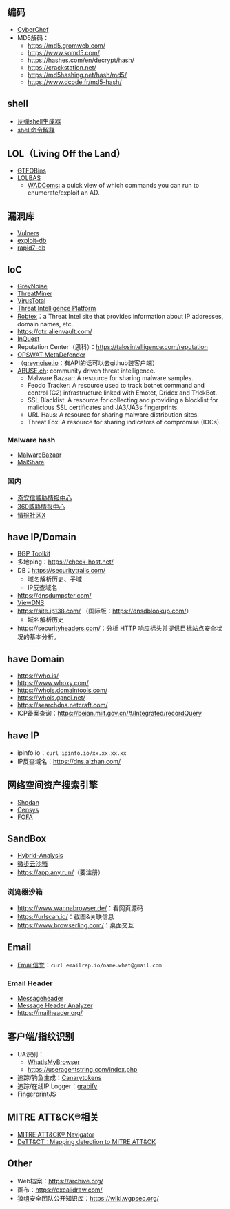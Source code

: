 ## 编码
- [CyberChef](https://gchq.github.io/CyberChef/)
- MD5解码：
    - <https://md5.gromweb.com/>
    - <https://www.somd5.com/>
    - <https://hashes.com/en/decrypt/hash/>
    - <https://crackstation.net/>
    - <https://md5hashing.net/hash/md5/>
    - <https://www.dcode.fr/md5-hash/>


## shell

- [反弹shell生成器](https://www.revshells.com/)
- [shell命令解释](https://explainshell.com/)


## LOL（Living Off the Land）

- [GTFOBins](https://gtfobins.github.io/)
- [LOLBAS](https://lolbas-project.github.io/)
    - [WADComs](https://wadcoms.github.io/): a quick view of which commands you can run to enumerate/exploit an AD.


## 漏洞库

- [Vulners](https://vulners.com/)
- [exploit-db](https://www.exploit-db.com/)
- [rapid7-db](https://www.rapid7.com/db/)


## IoC

- [GreyNoise](https://viz.greynoise.io/)
- [ThreatMiner](https://www.threatminer.org/)
- [VirusTotal](https://www.virustotal.com/gui/home/search/)
- [Threat Intelligence Platform](https://threatintelligenceplatform.com/)
- [Robtex](https://www.robtex.com/)：a Threat Intel site that provides information about IP addresses, domain names, etc.
- <https://otx.alienvault.com/>
- [InQuest](https://labs.inquest.net/)
- Reputation Center（思科）：<https://talosintelligence.com/reputation>
- [OPSWAT MetaDefender](https://metadefender.opswat.com/)
- （[greynoise.io](https://www.greynoise.io/)：有API的话可以去github装客户端）
- [ABUSE.ch](https://abuse.ch/): community driven threat intelligence.
    - Malware Bazaar:  A resource for sharing malware samples.
    - Feodo Tracker:  A resource used to track botnet command and control (C2) infrastructure linked with Emotet, Dridex and TrickBot.
    - SSL Blacklist:  A resource for collecting and providing a blocklist for malicious SSL certificates and JA3/JA3s fingerprints.
    - URL Haus:  A resource for sharing malware distribution sites.
    - Threat Fox:  A resource for sharing indicators of compromise (IOCs).

### Malware hash

- [MalwareBazaar](https://bazaar.abuse.ch/browse/)
- [MalShare](https://malshare.com/)

### 国内

- [奇安信威胁情报中心](https://ti.qianxin.com/)
- [360威胁情报中心](https://ti.360.net/#/homepage)
- [情报社区X](https://x.threatbook.com/)


## have IP/Domain

- [BGP Toolkit](https://bgp.he.net/)
- 多地ping：<https://check-host.net/>
- DB：<https://securitytrails.com/>
    - 域名解析历史、子域
    - IP反查域名
- <https://dnsdumpster.com/>
- [ViewDNS](https://viewdns.info/)
- <https://site.ip138.com/> （国际版：<https://dnsdblookup.com/>）
    - 域名解析历史
- <https://securityheaders.com/>：分析 HTTP 响应标头并提供目标站点安全状况的基本分析。


## have Domain

- <https://who.is/>
- <https://www.whoxy.com/>
- <https://whois.domaintools.com/>
- <https://whois.gandi.net/>
- <https://searchdns.netcraft.com/>
- ICP备案查询：<https://beian.miit.gov.cn/#/Integrated/recordQuery>


## have IP

- ipinfo.io：`curl ipinfo.io/xx.xx.xx.xx`
- IP反查域名：<https://dns.aizhan.com/>


## 网络空间资产搜索引擎

- [Shodan](https://www.shodan.io/)
- [Censys](https://search.censys.io/)
- [FOFA](https://fofa.info/)


## SandBox

- [Hybrid-Analysis](https://www.hybrid-analysis.com/)
- [微步云沙箱](https://s.threatbook.com/)
- <https://app.any.run/>（要注册）

### 浏览器沙箱

- <https://www.wannabrowser.de/>：看网页源码
- <https://urlscan.io/>：截图&关联信息
- <https://www.browserling.com/>：桌面交互


## Email

- [Email信誉](https://emailrep.io/)：`curl emailrep.io/name.what@gmail.com`

### Email Header

- [Messageheader](https://toolbox.googleapps.com/apps/messageheader/analyzeheader)
- [Message Header Analyzer](https://mha.azurewebsites.net/)
- <https://mailheader.org/>


## 客户端/指纹识别

- UA识别：
    - [WhatIsMyBrowser](https://explore.whatismybrowser.com/useragents/parse/)
    - <https://useragentstring.com/index.php>
- 追踪/钓鱼生成：[Canarytokens](https://canarytokens.org/generate)
- 追踪/在线IP Logger：[grabify](https://grabify.link/)
- [FingerprintJS](https://github.com/fingerprintjs/fingerprintjs)


## MITRE ATT&CK®相关

- [MITRE ATT&CK® Navigator](https://mitre-attack.github.io/attack-navigator/)
- [DeTT&CT : Mapping detection to MITRE ATT&CK](https://blog.nviso.eu/2022/03/09/dettct-mapping-detection-to-mitre-attck/)



## Other

- Web档案：<https://archive.org/>
- 画布：<https://excalidraw.com/>
- 狼组安全团队公开知识库：<https://wiki.wgpsec.org/>